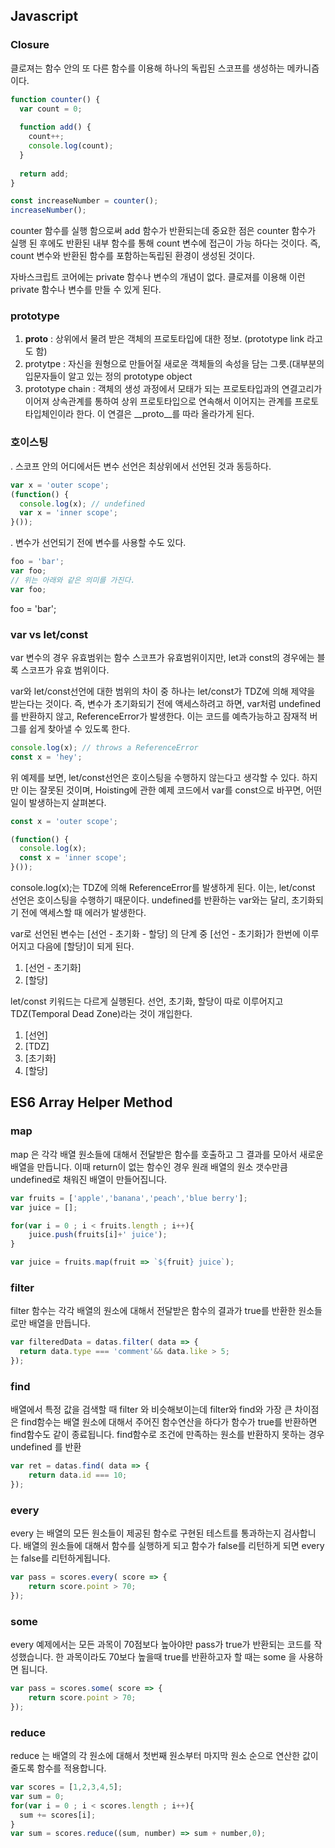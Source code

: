 
## Javascript

### Closure
클로져는 함수 안의 또 다른 함수를 이용해 하나의 독립된 스코프를 생성하는 메카니즘이다.

``` javascript
function counter() {
  var count = 0;
  
  function add() {
    count++;
    console.log(count);
  }
  
  return add;
}

const increaseNumber = counter();
increaseNumber();
```
counter 함수를 실행 함으로써 add 함수가 반환되는데 중요한 점은 counter 함수가 실행 된 후에도 반환된 내부 함수를 통해 count 변수에 접근이 가능 하다는 것이다. 즉, count 변수와 반환된 함수를 포함하는독립된 환경이 생성된 것이다.

자바스크립트 코어에는 private 함수나 변수의 개념이 없다. 클로져를 이용해 이런 private 함수나 변수를 만들 수 있게 된다.

### prototype

1. __proto__ : 상위에서 물려 받은 객체의 프로토타입에 대한 정보. (prototype link 라고도 함)
2. protytpe : 자신을 원형으로 만들어질 새로운 객체들의 속성을 담는 그릇.(대부분의 입문자들이 알고 있는 정의 prototype object
3. prototype chain : 객체의 생성 과정에서 모태가 되는 프로토타입과의 연결고리가 이어져 상속관계를 통하여 상위 프로토타입으로 연속해서 이어지는 관계를 프로토타입체인이라 한다. 이 연결은 __proto__를 따라 올라가게 된다.

### 호이스팅
. 스코프 안의 어디에서든 변수 선언은 최상위에서 선언된 것과 동등하다.

``` javascript
var x = 'outer scope';
(function() {
  console.log(x); // undefined
  var x = 'inner scope';
}());
```

. 변수가 선언되기 전에 변수를 사용할 수도 있다.

``` javascript
foo = 'bar';
var foo;
// 위는 아래와 같은 의미를 가진다.
var foo;
```
foo = 'bar';

### var vs let/const
var 변수의 경우 유효범위는 함수 스코프가 유효범위이지만, let과 const의 경우에는 블록 스코프가 유효 범위이다.

var와 let/const선언에 대한 범위의 차이 중 하나는 let/const가 TDZ에 의해 제약을 받는다는 것이다.
즉, 변수가 초기화되기 전에 액세스하려고 하면, var처럼 undefined를 반환하지 않고, ReferenceError가 발생한다. 이는 코드를 예측가능하고 잠재적 버그를 쉽게 찾아낼 수 있도록 한다.
``` javascript
console.log(x); // throws a ReferenceError
const x = 'hey';
```
위 예제를 보면, let/const선언은 호이스팅을 수행하지 않는다고 생각할 수 있다.
하지만 이는 잘못된 것이며, Hoisting에 관한 예제 코드에서 var를 const으로 바꾸면, 어떤 일이 발생하는지 살펴본다.
``` javascript
const x = 'outer scope';

(function() {
  console.log(x);
  const x = 'inner scope';
}());
```
console.log(x);는 TDZ에 의해 ReferenceError를 발생하게 된다.
이는, let/const 선언은 호이스팅을 수행하기 때문이다.
undefined를 반환하는 var와는 달리, 초기화되기 전에 액세스할 때 에러가 발생한다.

var로 선언된 변수는
[선언 - 초기화 - 할당] 의 단계 중
[선언 - 초기화]가 한번에 이루어지고 다음에 [할당]이 되게 된다.

1. [선언 - 초기화]
2. [할당]

let/const 키워드는 다르게 실행된다.
선언, 초기화, 할당이 따로 이루어지고 TDZ(Temporal Dead Zone)라는 것이 개입한다.

1. [선언] 
2. [TDZ]
3. [초기화]
4. [할당]


## ES6 Array Helper Method
### map
map 은 각각 배열 원소들에 대해서 전달받은 함수를 호출하고 그 결과를 모아서 새로운 배열을 만듭니다. 이때 return이 없는 함수인 경우 원래 배열의 원소 갯수만큼 undefined로 채워진 배열이 만들어집니다.
```javascript
var fruits = ['apple','banana','peach','blue berry'];
var juice = [];

for(var i = 0 ; i < fruits.length ; i++){
	juice.push(fruits[i]+' juice');
}

var juice = fruits.map(fruit => `${fruit} juice`);
```
### filter
filter 함수는 각각 배열의 원소에 대해서 전달받은 함수의 결과가 true를 반환한 원소들로만 배열을 만듭니다.
``` javascript
var filteredData = datas.filter( data => {
  return data.type === 'comment'&& data.like > 5;
});
```
### find
배열에서 특정 값을 검색할 때 
filter 와 비슷해보이는데 filter와 find와 가장 큰 차이점은 find함수는 배열 원소에 대해서 주어진 함수연산을 하다가 함수가 true를 반환하면 find함수도 같이 종료됩니다. 
find함수로 조건에 만족하는 원소를 반환하지 못하는 경우 undefined 를 반환
``` javascript
var ret = datas.find( data => {
	return data.id === 10;
});
```
### every
every 는 배열의 모든 원소들이 제공된 함수로 구현된 테스트를 통과하는지 검사합니다. 배열의 원소들에 대해서 함수를 실행하게 되고 함수가 false를 리턴하게 되면 every는 false를 리턴하게됩니다.
``` javascript
var pass = scores.every( score => {
	return score.point > 70;
});
```
### some
every 예제에서는 모든 과목이 70점보다 높아야만 pass가 true가 반환되는 코드를 작성했습니다. 한 과목이라도 70보다 높을때 true를 반환하고자 할 때는 some 을 사용하면 됩니다.
``` javascript
var pass = scores.some( score => {
	return score.point > 70;
});
```

### reduce
reduce 는 배열의 각 원소에 대해서 첫번째 원소부터 마지막 원소 순으로 연산한 값이 줄도록 함수를 적용합니다.
``` javascript
var scores = [1,2,3,4,5];
var sum = 0;
for(var i = 0 ; i < scores.length ; i++){
  sum += scores[i];
}
var sum = scores.reduce((sum, number) => sum + number,0);
```
